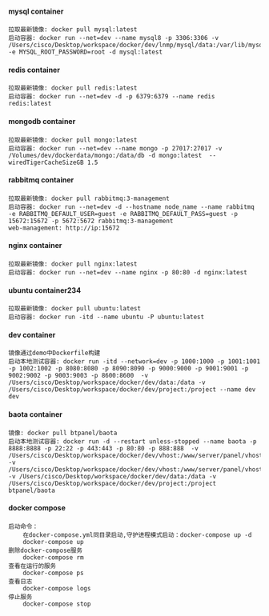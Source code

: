#### mysql container

    拉取最新镜像: docker pull mysql:latest
    启动容器: docker run --net=dev --name mysql8 -p 3306:3306 -v /Users/cisco/Desktop/workspace/docker/dev/lnmp/mysql/data:/var/lib/mysql -e MYSQL_ROOT_PASSWORD=root -d mysql:latest

#### redis container

    拉取最新镜像: docker pull redis:latest
    启动容器: docker run --net=dev -d -p 6379:6379 --name redis redis:latest

#### mongodb container

    拉取最新镜像: docker pull mongo:latest
    启动容器: docker run --net=dev --name mongo -p 27017:27017 -v /Volumes/dev/dockerdata/mongo:/data/db -d mongo:latest  --wiredTigerCacheSizeGB 1.5

#### rabbitmq container

    拉取最新镜像: docker pull rabbitmq:3-management
    启动容器: docker run --net=dev -d --hostname node_name --name rabbitmq -e RABBITMQ_DEFAULT_USER=guest -e RABBITMQ_DEFAULT_PASS=guest -p 15672:15672 -p 5672:5672 rabbitmq:3-management
    web-management: http://ip:15672

#### nginx container

    拉取最新镜像: docker pull nginx:latest
    启动容器: docker run --net=dev --name nginx -p 80:80 -d nginx:latest

#### ubuntu container234

    拉取最新镜像: docker pull ubuntu:latest
    启动容器: docker run -itd --name ubuntu -P ubuntu:latest

#### dev container

    镜像通过demo中Dockerfile构建
    启动本地测试容器: docker run -itd --network=dev -p 1000:1000 -p 1001:1001 -p 1002:1002 -p 8080:8080 -p 8090:8090 -p 9000:9000 -p 9001:9001 -p 9002:9002 -p 9003:9003 -p 8600:8600  -v /Users/cisco/Desktop/workspace/docker/dev/data:/data -v /Users/cisco/Desktop/workspace/docker/dev/project:/project --name dev dev

#### baota container

    镜像: docker pull btpanel/baota
    启动本地测试容器: docker run -d --restart unless-stopped --name baota -p 8888:8888 -p 22:22 -p 443:443 -p 80:80 -p 888:888  -v /Users/cisco/Desktop/workspace/docker/dev/vhost:/www/server/panel/vhost  -v /Users/cisco/Desktop/workspace/docker/dev/vhost:/www/server/panel/vhost  -v /Users/cisco/Desktop/workspace/docker/dev/data:/data -v /Users/cisco/Desktop/workspace/docker/dev/project:/project btpanel/baota

#### docker compose

    启动命令：
        在docker-compose.yml同目录启动,守护进程模式启动：docker-compose up -d
        docker-compose up 
    删除docker-compose服务
        docker-compose rm
    查看在运行的服务
        docker-compose ps
    查看日志
        docker-compose logs
    停止服务
        docker-compose stop

    